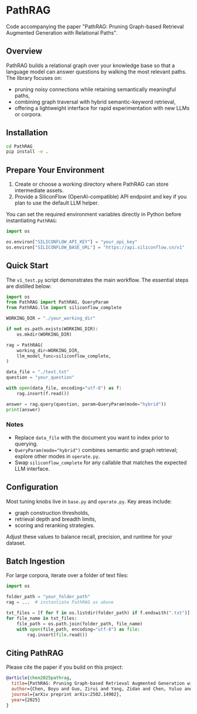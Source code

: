 # PathRAG

Code accompanying the paper "PathRAG: Pruning Graph-based Retrieval Augmented Generation with Relational Paths".

## Overview
PathRAG builds a relational graph over your knowledge base so that a language model can answer questions by walking the most relevant paths. The library focuses on:
- pruning noisy connections while retaining semantically meaningful paths,
- combining graph traversal with hybrid semantic-keyword retrieval,
- offering a lightweight interface for rapid experimentation with new LLMs or corpora.

## Installation
```bash
cd PathRAG
pip install -e .
```

## Prepare Your Environment
1. Create or choose a working directory where PathRAG can store intermediate assets.
2. Provide a SiliconFlow (OpenAI-compatible) API endpoint and key if you plan to use the default LLM helper.

You can set the required environment variables directly in Python before instantiating `PathRAG`:
```python
import os

os.environ["SILICONFLOW_API_KEY"] = "your_api_key"
os.environ["SILICONFLOW_BASE_URL"] = "https://api.siliconflow.cn/v1"
```

## Quick Start
The `v1_test.py` script demonstrates the main workflow. The essential steps are distilled below:
```python
import os
from PathRAG import PathRAG, QueryParam
from PathRAG.llm import siliconflow_complete

WORKING_DIR = "./your_working_dir"

if not os.path.exists(WORKING_DIR):
    os.mkdir(WORKING_DIR)

rag = PathRAG(
    working_dir=WORKING_DIR,
    llm_model_func=siliconflow_complete,
)

data_file = "./text.txt"
question = "your_question"

with open(data_file, encoding="utf-8") as f:
    rag.insert(f.read())

answer = rag.query(question, param=QueryParam(mode="hybrid"))
print(answer)
```
### Notes
- Replace `data_file` with the document you want to index prior to querying.
- `QueryParam(mode="hybrid")` combines semantic and graph retrieval; explore other modes in `operate.py`.
- Swap `siliconflow_complete` for any callable that matches the expected LLM interface.

## Configuration
Most tuning knobs live in `base.py` and `operate.py`. Key areas include:
- graph construction thresholds,
- retrieval depth and breadth limits,
- scoring and reranking strategies.

Adjust these values to balance recall, precision, and runtime for your dataset.

## Batch Ingestion
For large corpora, iterate over a folder of text files:
```python
import os

folder_path = "your_folder_path"
rag = ...  # instantiate PathRAG as above

txt_files = [f for f in os.listdir(folder_path) if f.endswith(".txt")]
for file_name in txt_files:
    file_path = os.path.join(folder_path, file_name)
    with open(file_path, encoding="utf-8") as file:
        rag.insert(file.read())
```

## Citing PathRAG
Please cite the paper if you build on this project:
```bibtex
@article{chen2025pathrag,
  title={PathRAG: Pruning Graph-based Retrieval Augmented Generation with Relational Paths},
  author={Chen, Boyu and Guo, Zirui and Yang, Zidan and Chen, Yuluo and Chen, Junze and Liu, Zhenghao and Shi, Chuan and Yang, Cheng},
  journal={arXiv preprint arXiv:2502.14902},
  year={2025}
}
```
